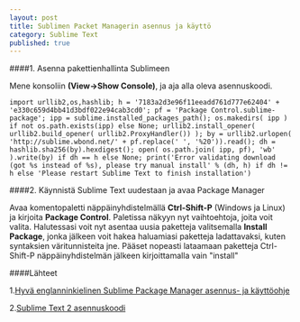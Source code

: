 ```yaml
---
layout: post
title: Sublimen Packet Managerin asennus ja käyttö
category: Sublime Text
published: true
---
```


####1. Asenna pakettienhallinta Sublimeen

Mene konsoliin **(View->Show Console)**, ja aja alla oleva asennuskoodi.
```
import urllib2,os,hashlib; h = '7183a2d3e96f11eeadd761d777e62404' + 'e330c659d4bb41d3bdf022e94cab3cd0'; pf = 'Package Control.sublime-package'; ipp = sublime.installed_packages_path(); os.makedirs( ipp ) if not os.path.exists(ipp) else None; urllib2.install_opener( urllib2.build_opener( urllib2.ProxyHandler()) ); by = urllib2.urlopen( 'http://sublime.wbond.net/' + pf.replace(' ', '%20')).read(); dh = hashlib.sha256(by).hexdigest(); open( os.path.join( ipp, pf), 'wb' ).write(by) if dh == h else None; print('Error validating download (got %s instead of %s), please try manual install' % (dh, h) if dh != h else 'Please restart Sublime Text to finish installation') 
```

####2. Käynnistä Sublime Text uudestaan ja avaa Package Manager

Avaa komentopaletti näppäinyhdistelmällä **Ctrl-Shift-P** (Windows ja Linux) ja kirjoita **Package Control**.
Paletissa näkyyn nyt vaihtoehtoja, joita voit valita. Halutessasi voit nyt asentaa uusia paketteja valitsemalla **Install Package**, jonka jälkeen voit hakea haluamiasi paketteja ladattavaksi, kuten syntaksien väritunnisteita jne. Pääset nopeasti lataamaan paketteja Ctrl-Shift-P näppäinyhdistelmän jälkeen kirjoittamalla vain "install"


####Lähteet

1.[Hyvä englanninkielinen Sublime Package Manager asennus- ja käyttöohje](http://www.granneman.com/webdev/editors/sublime-text/packages/how-to-install-and-use-package-control/)

2.[Sublime Text 2 asennuskoodi](https://sublime.wbond.net/installation#st2)